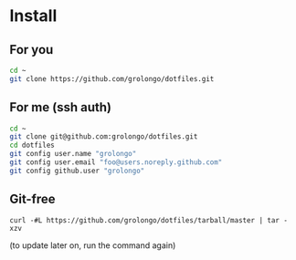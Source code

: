 # Install

## For you

```bash
cd ~
git clone https://github.com/grolongo/dotfiles.git
```

## For me (ssh auth)

```bash
cd ~
git clone git@github.com:grolongo/dotfiles.git
cd dotfiles
git config user.name "grolongo"
git config user.email "foo@users.noreply.github.com"
git config github.user "grolongo"
```

## Git-free

`curl -#L https://github.com/grolongo/dotfiles/tarball/master | tar -xzv`

(to update later on, run the command again)
